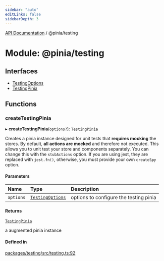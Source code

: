 ```yaml
---
sidebar: "auto"
editLinks: false
sidebarDepth: 3
---
```


[API Documentation](../index.md) / @pinia/testing

# Module: @pinia/testing

## Interfaces

- [TestingOptions](../interfaces/pinia_testing.TestingOptions.md)
- [TestingPinia](../interfaces/pinia_testing.TestingPinia.md)

## Functions

### createTestingPinia

▸ **createTestingPinia**(`options?`): [`TestingPinia`](../interfaces/pinia_testing.TestingPinia.md)

Creates a pinia instance designed for unit tests that **requires mocking**
the stores. By default, **all actions are mocked** and therefore not
executed. This allows you to unit test your store and components separately.
You can change this with the `stubActions` option. If you are using jest,
they are replaced with `jest.fn()`, otherwise, you must provide your own
`createSpy` option.

#### Parameters

| Name | Type | Description |
| :------ | :------ | :------ |
| `options` | [`TestingOptions`](../interfaces/pinia_testing.TestingOptions.md) | options to configure the testing pinia |

#### Returns

[`TestingPinia`](../interfaces/pinia_testing.TestingPinia.md)

a augmented pinia instance

#### Defined in

[packages/testing/src/testing.ts:92](https://github.com/vuejs/pinia/blob/aa0192a/packages/testing/src/testing.ts#L92)
